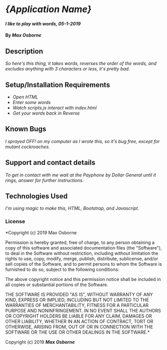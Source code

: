# _{Application Name}_

#### _I like to play with words, 05-1-2019_

#### By _**Max Osborne**_

## Description

_So here's this thing, it takes words, reverses the order of the words, and excludes anything with 3 characters or less, it's pretty bad._

## Setup/Installation Requirements

* _Open HTML_
* _Enter some words_
* _Watch scripts.js interact with index.html_
* _Get your words back in Reverse_

## Known Bugs

_I sprayed OFF! on my computer as I wrote this, so it's bug free, except for mutant cockroaches._

## Support and contact details

_To get in contact with me wait at the Payphone by Dollar General until it rings, answer for further instructions._

## Technologies Used

_I'm using magic to make this, HTML, Bootstrap, and Javascript._

### License

*Copyright (c) 2019 Max Osborne

Permission is hereby granted, free of charge, to any person obtaining a copy
of this software and associated documentation files (the "Software"), to deal
in the Software without restriction, including without limitation the rights
to use, copy, modify, merge, publish, distribute, sublicense, and/or sell
copies of the Software, and to permit persons to whom the Software is
furnished to do so, subject to the following conditions:

The above copyright notice and this permission notice shall be included in all
copies or substantial portions of the Software.

THE SOFTWARE IS PROVIDED "AS IS", WITHOUT WARRANTY OF ANY KIND, EXPRESS OR
IMPLIED, INCLUDING BUT NOT LIMITED TO THE WARRANTIES OF MERCHANTABILITY,
FITNESS FOR A PARTICULAR PURPOSE AND NONINFRINGEMENT. IN NO EVENT SHALL THE
AUTHORS OR COPYRIGHT HOLDERS BE LIABLE FOR ANY CLAIM, DAMAGES OR OTHER
LIABILITY, WHETHER IN AN ACTION OF CONTRACT, TORT OR OTHERWISE, ARISING FROM,
OUT OF OR IN CONNECTION WITH THE SOFTWARE OR THE USE OR OTHER DEALINGS IN THE
SOFTWARE.*

Copyright (c) 2019 **_Max Osborne_**
